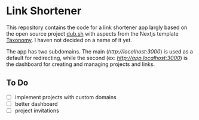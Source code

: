 # Link Shortener

This repository contains the code for a link shortener app largly based on the open source project [dub.sh](https://dub.sh) with aspects from the Nextjs template [Taxonomy](https://github.com/shadcn/taxonomy/tree/main/app). I haven not decided on a name of it yet.

The app has two subdomains. The main (_http://localhost:3000_) is used as a default for redirecting, while the second (ex: *http://app.localhost:3000*) is the dashboard for creating and managing projects and links.

## To Do

- [ ] implement projects with custom domains
- [ ] better dashboard
- [ ] project invitations
